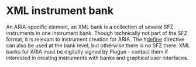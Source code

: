---
---
# XML instrument bank

An ARIA-specific element, an XML bank is a collection of several SFZ instruments
in one instrument bank. Though technically not part of the SFZ format, it is
relevant to instrument creation for ARIA. The #[define](/directives/define)
directive can also be used at the bank level, but otherwise there is no SFZ there.
XML banks for ARIA must be digitally signed by Plogue - contact them if
interested in creating instruments with banks and graphical user interfaces.
